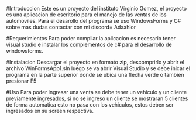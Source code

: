 #Introduccion Este es un proyecto del instituto Virginio Gomez, el proyecto es una aplicacion de escritorio para el manejo de las ventas de los automoviles. Para el desarollo del programa se uso WindowsForms y C#
sobre mas dudas contactar con mi discord= Adaahlor

#Requerimientos Para poder compilar la aplicacion es necesario tener visual studio e instalar los complementos de c# para el desarrollo de windowsforms.

#Instalacion Descargar el proyecto en formato zip, descomprirlo y abrir el archivo WinFormsApp1.sln luego se va abrir Visual Studio y se debe inicar el programa en la parte superior donde se ubica una flecha verde o tambien presionar F5

#Uso Para poder ingresar una venta se debe tener un vehiculo y un cliente previamente ingresados, si no se ingreso un cliente se mostraran 5 clientes de forma automatica esto no pasa con los vehiculos, estos deben ser ingresados en su screen
respectiva.

